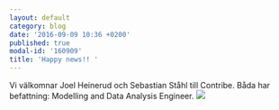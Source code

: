 ```yaml
---
layout: default
category: blog
date: '2016-09-09 10:36 +0200'
published: true
modal-id: '160909'
title: 'Happy news!! '
---
```

Vi välkomnar Joel Heinerud och Sebastian Ståhl till Contribe. Båda har befattning: Modelling and Data Analysis Engineer.
![]({{site.baseurl}}/media/Screen%20Shot%202016-09-09%20at%2006.56.24.png)
